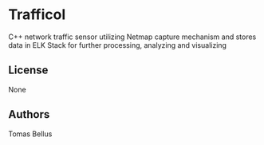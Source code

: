 # Trafficol

C++ network traffic sensor utilizing Netmap capture mechanism and stores data in ELK Stack for further processing, analyzing and visualizing

## License

None

## Authors

Tomas Bellus
